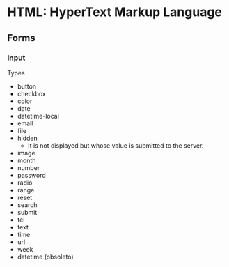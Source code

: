 # HTML: HyperText Markup Language

## Forms

### Input

Types

- button
- checkbox
- color
- date
- datetime-local
- email
- file
- hidden
  - It is not displayed but whose value is submitted to the server.
- image
- month
- number
- password
- radio
- range
- reset
- search
- submit
- tel
- text
- time
- url
- week
- datetime (obsoleto)

